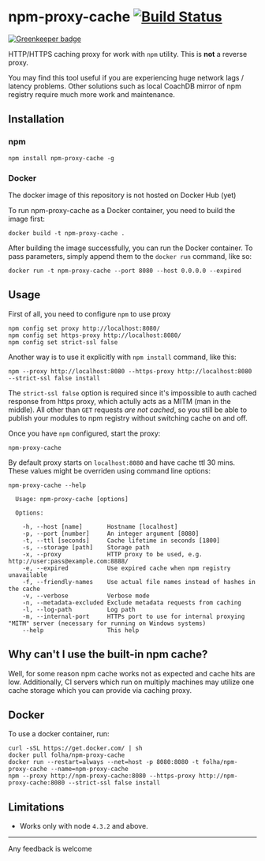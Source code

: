 
npm-proxy-cache  [![Build Status](https://travis-ci.org/runk/npm-proxy-cache.svg?branch=master)](https://travis-ci.org/runk/npm-proxy-cache)
========

[![Greenkeeper badge](https://badges.greenkeeper.io/runk/npm-proxy-cache.svg)](https://greenkeeper.io/)

HTTP/HTTPS caching proxy for work with `npm` utility. This is **not** a reverse proxy.

You may find this tool useful if you are experiencing huge network lags / latency
problems. Other solutions such as local CoachDB mirror of npm registry require much
more work and maintenance.


## Installation

### npm
    npm install npm-proxy-cache -g

### Docker
The docker image of this repository is not hosted on Docker Hub (yet)

To run npm-proxy-cache as a Docker container, you need to build the image first:

```shell
docker build -t npm-proxy-cache .
```

After building the image successfully, you can run the Docker container. To pass parameters, simply append them to the `docker run` command, like so:

```shell
docker run -t npm-proxy-cache --port 8080 --host 0.0.0.0 --expired
```


## Usage

First of all, you need to configure `npm` to use proxy

```shell
npm config set proxy http://localhost:8080/
npm config set https-proxy http://localhost:8080/
npm config set strict-ssl false
```

Another way is to use it explicitly with `npm install` command, like this:

```shell
npm --proxy http://localhost:8080 --https-proxy http://localhost:8080 --strict-ssl false install
```

The `strict-ssl false` option is required since it's impossible to auth cached response
from https proxy, which actully acts as a MITM (man in the middle). All other than `GET`
requests *are not cached*, so you still be able to publish your modules to npm registry without
switching cache on and off.

Once you have `npm` configured, start the proxy:

```shell
npm-proxy-cache
```

By default proxy starts on `localhost:8080` and have cache ttl 30 mins. These values might be
overriden using command line options:

```text
npm-proxy-cache --help

  Usage: npm-proxy-cache [options]

  Options:

    -h, --host [name]       Hostname [localhost]
    -p, --port [number]     An integer argument [8080]
    -t, --ttl [seconds]     Cache lifetime in seconds [1800]
    -s, --storage [path]    Storage path
    -x, --proxy             HTTP proxy to be used, e.g. http://user:pass@example.com:8888/
    -e, --expired           Use expired cache when npm registry unavailable
    -f, --friendly-names    Use actual file names instead of hashes in the cache
    -v, --verbose           Verbose mode
    -n, --metadata-excluded Exclude metadata requests from caching
    -l, --log-path          Log path
    -m, --internal-port     HTTPs port to use for internal proxying "MITM" server (necessary for running on Windows systems)
    --help                  This help
```

## Why can't I use the built-in npm cache?

Well, for some reason npm cache works not as expected and cache hits are low. Additionally,
CI servers which run on multiply machines may utilize one cache storage which you can provide
via caching proxy.

## Docker

To use a docker container, run:

```shell
curl -sSL https://get.docker.com/ | sh
docker pull folha/npm-proxy-cache
docker run --restart=always --net=host -p 8080:8080 -t folha/npm-proxy-cache --name=npm-proxy-cache
npm --proxy http://npm-proxy-cache:8080 --https-proxy http://npm-proxy-cache:8080 --strict-ssl false install
```

## Limitations

 - Works only with node `4.3.2` and above.


----

Any feedback is welcome
